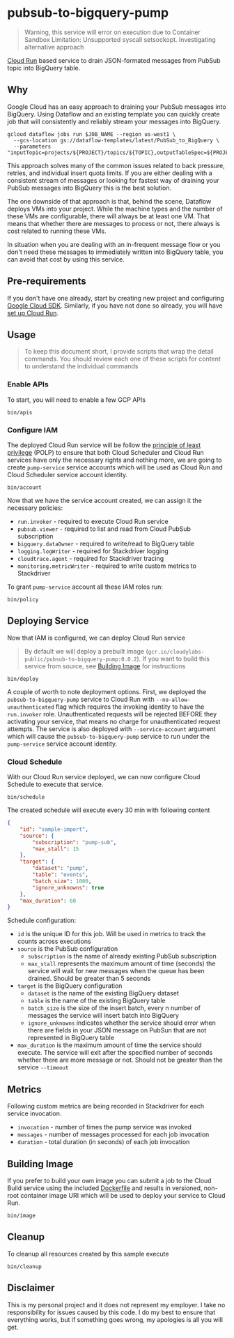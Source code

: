 # pubsub-to-bigquery-pump

> Warning, this service will error on execution due to Container Sandbox Limitation: Unsupported syscall setsockopt. Investigating alternative approach

[Cloud Run](https://cloud.google.com/run/) based service to drain JSON-formated messages from PubSub topic into BigQuery table.

## Why

Google Cloud has an easy approach to draining your PubSub messages into BigQuery. Using   Dataflow and an existing template you can quickly create job that will consistently and reliably stream your messages into BigQuery.

```shell
gcloud dataflow jobs run $JOB_NAME --region us-west1 \
  --gcs-location gs://dataflow-templates/latest/PubSub_to_BigQuery \
  --parameters "inputTopic=projects/${PROJECT}/topics/${TOPIC},outputTableSpec=${PROJECT}:${DATASET}.${TABLE}"
```

This approach solves many of the common issues related to back pressure, retries, and individual insert quota limits. If you are either dealing with a consistent stream of messages or looking for fastest way of draining your PubSub messages into BigQuery this is the best solution.

The one downside of that approach is that, behind the scene, Dataflow deploys VMs into your project. While the machine types and the number of these VMs are configurable, there will always be at least one VM. That means that whether there are messages to process or not, there always is cost related to running these VMs.

In situation when you are dealing with an in-frequent message flow or you don't need these messages to immediately written into BigQuery table, you can avoid that cost by using this service.

## Pre-requirements

If you don't have one already, start by creating new project and configuring [Google Cloud SDK](https://cloud.google.com/sdk/docs/). Similarly, if you have not done so already, you will have [set up Cloud Run](https://cloud.google.com/run/docs/setup).

## Usage

> To keep this document short, I provide scripts that wrap the detail commands. You should review each one of these scripts for content to understand the individual commands

### Enable APIs

To start, you will need to enable a few GCP APIs

```shell
bin/apis
```

### Configure IAM

The deployed Cloud Run service will be follow the [principle of least privilege](https://searchsecurity.techtarget.com/definition/principle-of-least-privilege-POLP) (POLP) to ensure that both Cloud Scheduler and Cloud Run services have only the necessary rights and nothing more, we are going to create `pump-service` service accounts which will be used as Cloud Run and Cloud Scheduler service account identity.

```shell
bin/account
```

Now that we have the service account created, we can assign it the necessary policies:

* `run.invoker` - required to execute Cloud Run service
* `pubsub.viewer` - required to list and read from Cloud PubSub subscription
* `bigquery.dataOwner` - required to write/read to BigQuery table
* `logging.logWriter` - required for Stackdriver logging
* `cloudtrace.agent` - required for Stackdriver tracing
* `monitoring.metricWriter` - required to write custom metrics to Stackdriver

To grant `pump-service` account all these IAM roles run:

```shell
bin/policy
```

## Deploying Service

Now that IAM is configured, we can deploy Cloud Run service

> By default we will deploy a prebuilt image (`gcr.io/cloudylabs-public/pubsub-to-bigquery-pump:0.0.2`). If you want to build this service from source, see [Building Image](#building-image) for instructions

```shell
bin/deploy
```

A couple of worth to note deployment options. First, we deployed the `pubsub-to-bigquery-pump` service to Cloud Run with `--no-allow-unauthenticated` flag which requires the invoking identity to have the `run.invoker` role. Unauthenticated requests will be rejected BEFORE they activating your service, that means no charge for unauthenticated request attempts. The service is also deployed with `--service-account` argument which will cause the `pubsub-to-bigquery-pump` service to run under the `pump-service` service account identity.

### Cloud Schedule

With our Cloud Run service deployed, we can now configure Cloud Schedule to execute that service.

```shell
bin/schedule
```

The created schedule will execute every 30 min with following content

```json
{
    "id": "sample-import",
    "source": {
        "subscription": "pump-sub",
        "max_stall": 15
    },
    "target": {
        "dataset": "pump",
        "table": "events",
        "batch_size": 1000,
        "ignore_unknowns": true
    },
    "max_duration": 60
}
```

Schedule configuration:

* `id` is the unique ID for this job. Will be used in metrics to track the counts across executions
* `source` is the PubSub configuration
  * `subscription` is the name of already existing PubSub subscription
  * `max_stall` represents the maximum amount of time (seconds) the service will wait for new messages when the queue has been drained. Should be greater than 5 seconds
* `target` is the BigQuery configuration
  * `dataset` is the name of the existing BigQuery dataset
  * `table` is the name of the existing BigQuery table
  * `batch_size` is the size of the insert batch, every n number of messages the service will insert batch into BigQuery
  * `ignore_unknowns` indicates whether the service should error when there are fields in your JSON message on PubSun that are not represented in BigQuery table
* `max_duration` is the maximum amount of time the service should execute. The service will exit after the specified number of seconds whether there are more message or not. Should not be greater than the service `--timeout`


## Metrics

Following custom metrics are being recorded in Stackdriver for each service invocation.

* `invocation` - number of times the pump service was invoked
* `messages` - number of messages processed for each job invocation
* `duration` - total duration (in seconds) of each job invocation


## Building Image

If you prefer to build your own image you can submit a job to the Cloud Build service using the included [Dockerfile](./Dockerfile) and results in versioned, non-root container image URI which will be used to deploy your service to Cloud Run.

```shell
bin/image
```

## Cleanup

To cleanup all resources created by this sample execute

```shell
bin/cleanup
```

## Disclaimer

This is my personal project and it does not represent my employer. I take no responsibility for issues caused by this code. I do my best to ensure that everything works, but if something goes wrong, my apologies is all you will get.



